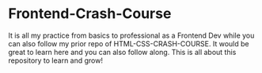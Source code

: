 # Frontend-Crash-Course
It is all my practice from basics to professional as a Frontend Dev while you can also follow my prior repo of HTML-CSS-CRASH-COURSE. It would be great to learn here and you can also follow along. This is all about this repository to learn and grow!
